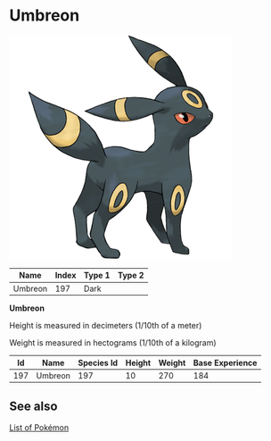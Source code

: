 # Umbreon


![Umbreon](images/197.png)

| **Name** | **Index** | **Type 1** | **Type 2** |
|----|----|----|----|
| Umbreon | 197 | Dark  |  |

**Umbreon** 


Height is measured in decimeters (1/10th of a meter)

Weight is measured in hectograms (1/10th of a kilogram)

| **Id** | **Name** | **Species Id** | **Height** | **Weight** | **Base Experience** |
|--------|----------|----------------|------------|------------|---------------------|
| 197 | Umbreon | 197 | 10 | 270 | 184 |


## See also

[List of Pokémon](../pokemon.md)
